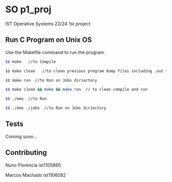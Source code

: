 # SO p1_proj

IST Operative Systems 23/24 1st project

## Run C Program on Unix OS

Use the Makefile command to run the program.

```bash
$$ make   //to Compile

$$ make clean   //to clean previous program dump files including .out files

$$ make run  //to Run on Jobs diriectory

$$ make clean && make && make run  // to clean compile and run

$$ ./ems  //to Run

$$ ./ems ./jobs  //to Run on Jobs diriectory

```

## Tests

Coming soon...

## Contributing

Nuno Florencia ist1105865  

Marcos Machado ist1106082



